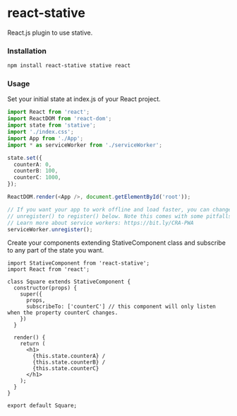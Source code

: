 # react-stative

React.js plugin to use stative.

### Installation

```sh
npm install react-stative stative react
```

### Usage

Set your initial state at index.js of your React project.

```ts
import React from 'react';
import ReactDOM from 'react-dom';
import state from 'stative';
import './index.css';
import App from './App';
import * as serviceWorker from './serviceWorker';

state.set({
  counterA: 0,
  counterB: 100,
  counterC: 1000,
});

ReactDOM.render(<App />, document.getElementById('root'));

// If you want your app to work offline and load faster, you can change
// unregister() to register() below. Note this comes with some pitfalls.
// Learn more about service workers: https://bit.ly/CRA-PWA
serviceWorker.unregister();
```

Create your components extending StativeComponent class and subscribe to any part of the state you want.

```react
import StativeComponent from 'react-stative';
import React from 'react';

class Square extends StativeComponent {
  constructor(props) {
    super({
      props,
      subscribeTo: ['counterC'] // this component will only listen when the property counterC changes.
    })
  }

  render() {
    return (
      <h1>
        {this.state.counterA} /
        {this.state.counterB} / 
        {this.state.counterC}
      </h1>
    );
  }
}

export default Square;
```
